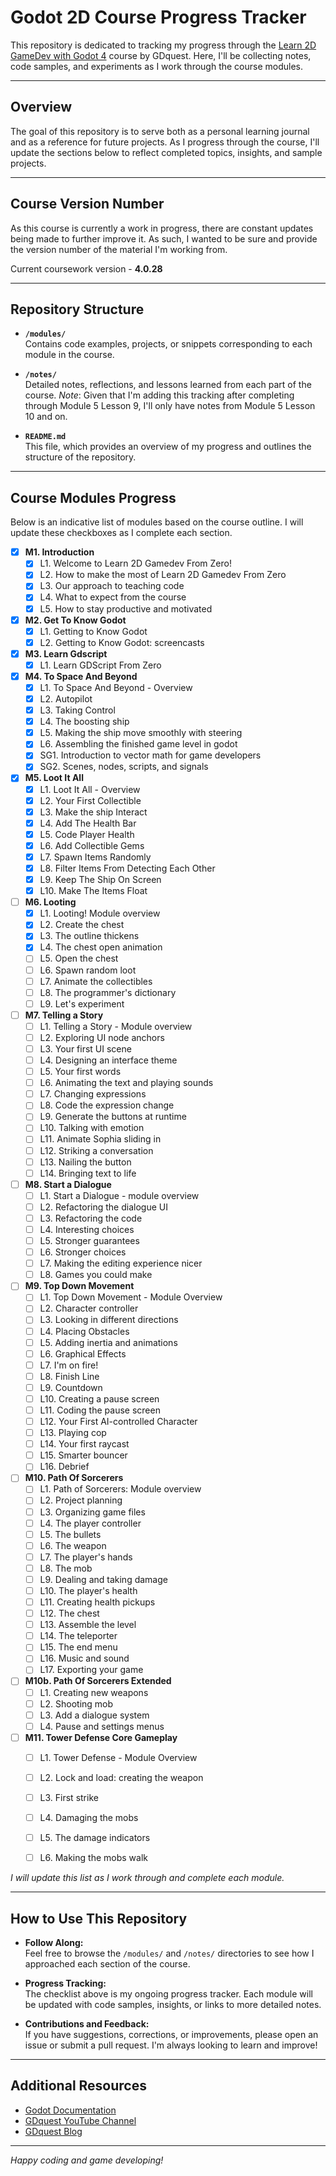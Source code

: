 # Godot 2D Course Progress Tracker

This repository is dedicated to tracking my progress through the [Learn 2D GameDev with Godot 4](https://school.gdquest.com/products/learn_2d_gamedev_godot_4) course by GDquest. Here, I'll be collecting notes, code samples, and experiments as I work through the course modules.

---

## Overview

The goal of this repository is to serve both as a personal learning journal and as a reference for future projects. As I progress through the course, I'll update the sections below to reflect completed topics, insights, and sample projects.

---

## Course Version Number

As this course is currently a work in progress, there are constant updates being made to further improve it. As such, I wanted to be sure and provide the version number of the material I'm working from.

Current coursework version - **4.0.28**

---

## Repository Structure

- **`/modules/`**  
  Contains code examples, projects, or snippets corresponding to each module in the course.

- **`/notes/`**  
  Detailed notes, reflections, and lessons learned from each part of the course. *Note*: Given that I'm adding this tracking after completing through Module 5 Lesson 9, I'll only have notes from Module 5 Lesson 10 and on. 

- **`README.md`**  
  This file, which provides an overview of my progress and outlines the structure of the repository.

---

## Course Modules Progress

Below is an indicative list of modules based on the course outline. I will update these checkboxes as I complete each section. 

- [x] **M1. Introduction**
  - [x] L1. Welcome to Learn 2D Gamedev From Zero!
  - [x] L2. How to make the most of Learn 2D Gamedev From Zero
  - [x] L3. Our approach to teaching code
  - [x] L4. What to expect from the course
  - [x] L5. How to stay productive and motivated

- [x] **M2. Get To Know Godot**
  - [x] L1. Getting to Know Godot
  - [x] L2. Getting to Know Godot: screencasts

- [x] **M3. Learn Gdscript**
  - [x] L1. Learn GDScript From Zero

- [x] **M4. To Space And Beyond**
  - [x] L1. To Space And Beyond - Overview
  - [x] L2. Autopilot
  - [x] L3. Taking Control
  - [x] L4. The boosting ship
  - [x] L5. Making the ship move smoothly with steering
  - [x] L6. Assembling the finished game level in godot
  - [x] SG1. Introduction to vector math for game developers
  - [x] SG2. Scenes, nodes, scripts, and signals

- [x] **M5. Loot It All**
  - [x] L1. Loot It All - Overview
  - [x] L2. Your First Collectible
  - [x] L3. Make the ship Interact
  - [x] L4. Add The Health Bar
  - [x] L5. Code Player Health
  - [x] L6. Add Collectible Gems
  - [x] L7. Spawn Items Randomly
  - [x] L8. Filter Items From Detecting Each Other
  - [x] L9. Keep The Ship On Screen
  - [x] L10. Make The Items Float

- [ ] **M6. Looting**
  - [x] L1. Looting! Module overview
  - [x] L2. Create the chest
  - [x] L3. The outline thickens
  - [x] L4. The chest open animation
  - [ ] L5. Open the chest
  - [ ] L6. Spawn random loot
  - [ ] L7. Animate the collectibles
  - [ ] L8. The programmer's dictionary
  - [ ] L9. Let's experiment

- [ ] **M7. Telling a Story**
  - [ ] L1. Telling a Story - Module overview
  - [ ] L2. Exploring UI node anchors
  - [ ] L3. Your first UI scene
  - [ ] L4. Designing an interface theme
  - [ ] L5. Your first words
  - [ ] L6. Animating the text and playing sounds
  - [ ] L7. Changing expressions
  - [ ] L8. Code the expression change
  - [ ] L9. Generate the buttons at runtime
  - [ ] L10. Talking with emotion
  - [ ] L11. Animate Sophia sliding in
  - [ ] L12. Striking a conversation
  - [ ] L13. Nailing the button
  - [ ] L14. Bringing text to life

- [ ] **M8. Start a Dialogue**
  - [ ] L1. Start a Dialogue - module overview
  - [ ] L2. Refactoring the dialogue UI
  - [ ] L3. Refactoring the code
  - [ ] L4. Interesting choices
  - [ ] L5. Stronger guarantees
  - [ ] L6. Stronger choices
  - [ ] L7. Making the editing experience nicer
  - [ ] L8. Games you could make

- [ ] **M9. Top Down Movement**
  - [ ] L1. Top Down Movement - Module Overview
  - [ ] L2. Character controller
  - [ ] L3. Looking in different directions
  - [ ] L4. Placing Obstacles
  - [ ] L5. Adding inertia and animations
  - [ ] L6. Graphical Effects
  - [ ] L7. I'm on fire!
  - [ ] L8. Finish Line
  - [ ] L9. Countdown
  - [ ] L10. Creating a pause screen
  - [ ] L11. Coding the pause screen
  - [ ] L12. Your First AI-controlled Character
  - [ ] L13. Playing cop
  - [ ] L14. Your first raycast
  - [ ] L15. Smarter bouncer
  - [ ] L16. Debrief

- [ ] **M10. Path Of Sorcerers**
  - [ ] L1. Path of Sorcerers: Module overview
  - [ ] L2. Project planning
  - [ ] L3. Organizing game files
  - [ ] L4. The player controller
  - [ ] L5. The bullets
  - [ ] L6. The weapon
  - [ ] L7. The player's hands
  - [ ] L8. The mob
  - [ ] L9. Dealing and taking damage
  - [ ] L10. The player's health
  - [ ] L11. Creating health pickups
  - [ ] L12. The chest
  - [ ] L13. Assemble the level
  - [ ] L14. The teleporter
  - [ ] L15. The end menu
  - [ ] L16. Music and sound
  - [ ] L17. Exporting your game

- [ ] **M10b. Path Of Sorcerers Extended**
  - [ ] L1. Creating new weapons
  - [ ] L2. Shooting mob
  - [ ] L3. Add a dialogue system
  - [ ] L4. Pause and settings menus

- [ ] **M11. Tower Defense Core Gameplay**
  - [ ] L1. Tower Defense - Module Overview
  - [ ] L2. Lock and load: creating the weapon
  - [ ] L3. First strike
  - [ ] L4. Damaging the mobs
  - [ ] L5. The damage indicators
  - [ ] L6. Making the mobs walk


*I will update this list as I work through and complete each module.*

---

## How to Use This Repository

- **Follow Along:**  
  Feel free to browse the `/modules/` and `/notes/` directories to see how I approached each section of the course.

- **Progress Tracking:**  
  The checklist above is my ongoing progress tracker. Each module will be updated with code samples, insights, or links to more detailed notes.

- **Contributions and Feedback:**  
  If you have suggestions, corrections, or improvements, please open an issue or submit a pull request. I'm always looking to learn and improve!

---

## Additional Resources

- [Godot Documentation](https://docs.godotengine.org/en/stable/)
- [GDquest YouTube Channel](https://www.youtube.com/c/Gdquest)
- [GDquest Blog](https://www.gdquest.com/)

---

*Happy coding and game developing!*
